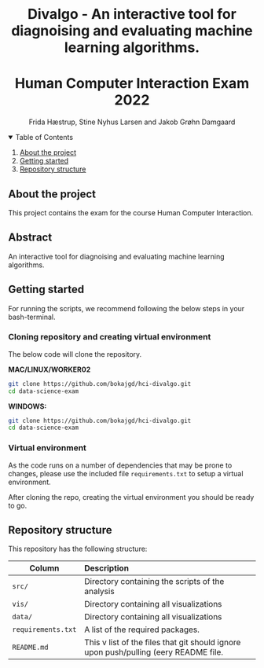 <br />
  <h1 align="center">Divalgo - An interactive tool for diagnoising and evaluating machine learning algorithms.
 </h1>
 <h1 align="center">Human Computer Interaction Exam 2022</h1>

  <p align="center">
    Frida Hæstrup, Stine Nyhus Larsen and Jakob Grøhn Damgaard
    <br />
</p>

<!-- TABLE OF CONTENTS -->
<details open="open">
  <summary>Table of Contents</summary>
  <ol>
    <li><a href="#about-the-project">About the project</a></li>
    <li><a href="#getting-started">Getting started</a></li>
    <li><a href="#repository-structure">Repository structure</a></li>
  </ol>
</details>

<!-- ABOUT THE PROJECT -->
## About the project

This project contains the exam for the course Human Computer Interaction.

## Abstract
An interactive tool for diagnoising and evaluating machine learning algorithms.

<!-- GETTING STARTED -->
## Getting started

For running the scripts, we recommend following the below steps in your bash-terminal. 

### Cloning repository and creating virtual environment

The below code will clone the repository.

__MAC/LINUX/WORKER02__
```bash
git clone https://github.com/bokajgd/hci-divalgo.git
cd data-science-exam
```
__WINDOWS:__
```bash
git clone https://github.com/bokajgd/hci-divalgo.git
cd data-science-exam
```

### Virtual environment

As the code runs on a number of dependencies that may be prone to changes, please use the included file  ```requirements.txt``` to setup a virtual environment.

After cloning the repo, creating the virtual environment you should be ready to go.

<!-- REPOSITORY STRUCTURE -->
## Repository structure

This repository has the following structure:

| Column | Description|
|--------|:-----------|
```src/``` | Directory containing the scripts of the analysis
```vis/``` | Directory containing all visualizations
```data/``` | Directory containing all visualizations
```requirements.txt``` | A list of the required packages.
```README.md``` | This v list of the files that git should ignore upon push/pulling (eery README file.
